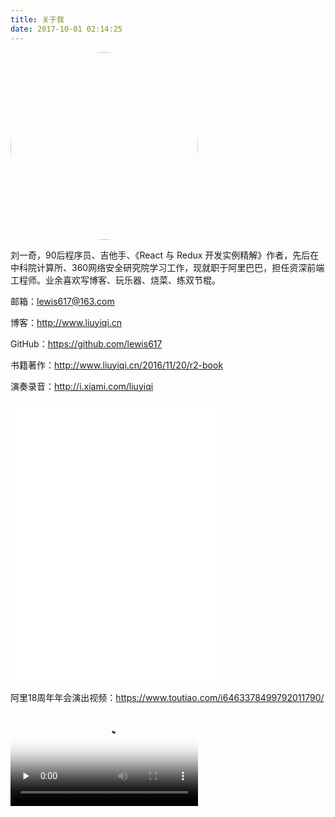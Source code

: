 ```yaml
---
title: 关于我
date: 2017-10-01 02:14:25
---
```


<img src="https://wx2.sinaimg.cn/mw690/83900b4ely1fk5mzq8ivsj20dw0emna0.jpg" width = "300" alt="" align=center style="border-radius:50%;"/>

刘一奇，90后程序员、吉他手、《React 与 Redux 开发实例精解》作者，先后在中科院计算所、360网络安全研究院学习工作，现就职于阿里巴巴，担任资深前端工程师。业余喜欢写博客、玩乐器、烧菜、练双节棍。

邮箱：[lewis617@163.com](mailto:lewis617@163.com)

博客：<http://www.liuyiqi.cn>

GitHub：<https://github.com/lewis617>

书籍著作：<http://www.liuyiqi.cn/2016/11/20/r2-book>

演奏录音：<http://i.xiami.com/liuyiqi>

<iframe frameborder="no" border="0" marginwidth="0" marginheight="0" width=330 height=450 src="//music.163.com/outchain/player?type=1&id=38248979&auto=1&height=430"></iframe>

阿里18周年年会演出视频：https://www.toutiao.com/i6463378499792011790/

<video src="http://gslb.miaopai.com/stream/uk8PpHEYyV3jaQgK3DyfLw2KiQwTdTGj5P~JWQ__.mp4?ssig=84141dc84266c28777411493382d24ee&time_stamp=1506800755090&cookie_id=&vend=1&os=3&partner=1&platform=2&cookie_id=&refer=miaopai&scid=uk8PpHEYyV3jaQgK3DyfLw2KiQwTdTGj5P%7EJWQ__" controls poster="http://bsyimg4.cdn.krcom.cn/stream/uk8PpHEYyV3jaQgK3DyfLw2KiQwTdTGj5P~JWQ___l988_4.jpg" preload="none"></video>
